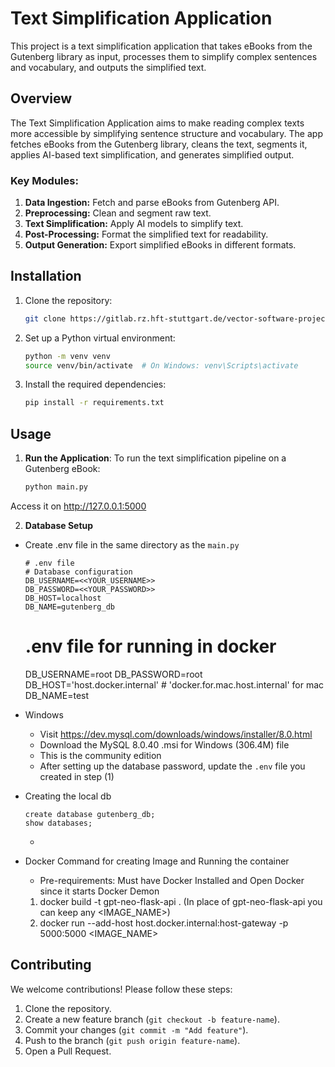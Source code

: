 
# Text Simplification Application

This project is a text simplification application that takes eBooks from the Gutenberg library as input, processes them to simplify complex sentences and vocabulary, and outputs the simplified text.

## Overview

The Text Simplification Application aims to make reading complex texts more accessible by simplifying sentence structure and vocabulary. The app fetches eBooks from the Gutenberg library, cleans the text, segments it, applies AI-based text simplification, and generates simplified output.

### Key Modules:
1. **Data Ingestion:** Fetch and parse eBooks from Gutenberg API.
2. **Preprocessing:** Clean and segment raw text.
3. **Text Simplification:** Apply AI models to simplify text.
4. **Post-Processing:** Format the simplified text for readability.
5. **Output Generation:** Export simplified eBooks in different formats.

## Installation

1. Clone the repository:
   ```bash
   git clone https://gitlab.rz.hft-stuttgart.de/vector-software-project/text-simplification.git
   ```
3. Set up a Python virtual environment:
   ```bash
   python -m venv venv
   source venv/bin/activate  # On Windows: venv\Scripts\activate
   ```
4. Install the required dependencies:
   ```bash
   pip install -r requirements.txt
   ```

## Usage

1. **Run the Application**:
   To run the text simplification pipeline on a Gutenberg eBook:
   ```bash
   python main.py
   ```
Access it on http://127.0.0.1:5000

2. **Database Setup**
- Create .env file in the same directory as the ``main.py``
   ```
   # .env file
   # Database configuration
   DB_USERNAME=<<YOUR_USERNAME>>
   DB_PASSWORD=<<YOUR_PASSWORD>>
   DB_HOST=localhost
   DB_NAME=gutenberg_db
   ```


   # .env file for running in docker
   DB_USERNAME=root
   DB_PASSWORD=root
   DB_HOST='host.docker.internal' # 'docker.for.mac.host.internal' for mac
   DB_NAME=test

- Windows
   * Visit https://dev.mysql.com/downloads/windows/installer/8.0.html
   * Download the MySQL 8.0.40 .msi for Windows (306.4M) file
   * This is the community edition
   * After setting up the database password, update the ``.env`` file you created in step (1)

- Creating the local db

   ```
   create database gutenberg_db;
   show databases;
   ```
   * 

- Docker Command for creating Image and Running the container
   
   * Pre-requirements: Must have Docker Installed and Open Docker since it starts Docker Demon
   1. docker build -t gpt-neo-flask-api . (In place of gpt-neo-flask-api you can keep any <IMAGE_NAME>)
   2. docker run --add-host host.docker.internal:host-gateway -p 5000:5000 <IMAGE_NAME>


## Contributing

We welcome contributions! Please follow these steps:

1. Clone the repository.
2. Create a new feature branch (`git checkout -b feature-name`).
3. Commit your changes (`git commit -m "Add feature"`).
4. Push to the branch (`git push origin feature-name`).
5. Open a Pull Request.

